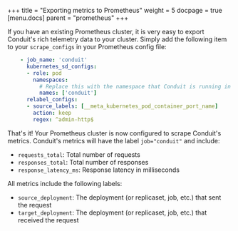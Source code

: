 +++
title = "Exporting metrics to Prometheus"
weight = 5
docpage = true
[menu.docs]
  parent = "prometheus"
+++

If you have an existing Prometheus cluster, it is very easy to export Conduit's
rich telemetry data to your cluster.  Simply add the following item to your
`scrape_configs` in your Prometheus config file:

```yaml
    - job_name: 'conduit'
      kubernetes_sd_configs:
      - role: pod
        namespaces:
          # Replace this with the namespace that Conduit is running in
          names: ['conduit']
      relabel_configs:
      - source_labels: [__meta_kubernetes_pod_container_port_name]
        action: keep
        regex: ^admin-http$
```

That's it!  Your Prometheus cluster is now configured to scrape Conduit's
metrics.  Conduit's metrics will have the label `job="conduit"` and include:

* `requests_total`: Total number of requests
* `responses_total`: Total number of responses
* `response_latency_ms`: Response latency in milliseconds

All metrics include the following labels:

* `source_deployment`: The deployment (or replicaset, job, etc.) that sent the request
* `target_deployment`: The deployment (or replicaset, job, etc.) that received the request
